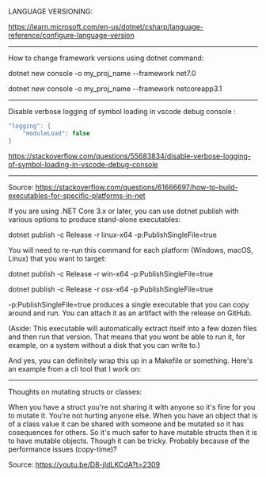 LANGUAGE VERSIONING:

https://learn.microsoft.com/en-us/dotnet/csharp/language-reference/configure-language-version

-----------------------------------------------------------------


How to change framework versions using dotnet command:

dotnet new console -o my_proj_name --framework net7.0

dotnet new console -o my_proj_name --framework netcoreapp3.1

-----------------------------------------------------------------

Disable verbose logging of symbol loading in vscode debug console :

```cs
"logging": {
    "moduleLoad": false
}
```

https://stackoverflow.com/questions/55683834/disable-verbose-logging-of-symbol-loading-in-vscode-debug-console

-----------------------------------------------------------------
Source: https://stackoverflow.com/questions/61666697/how-to-build-executables-for-specific-platforms-in-net


If you are using .NET Core 3.x or later, you can use dotnet publish with various options to produce stand-alone executables:

dotnet publish -c Release -r linux-x64 -p:PublishSingleFile=true

You will need to re-run this command for each platform (Windows, macOS, Linux) that you want to target:

dotnet publish -c Release -r win-x64 -p:PublishSingleFile=true

dotnet publish -c Release -r osx-x64 -p:PublishSingleFile=true

-p:PublishSingleFile=true produces a single executable that you can copy around and run. You can attach it as an artifact with the release on GitHub.

(Aside: This executable will automatically extract itself into a few dozen files and then run that version. That means that you wont be able to run it, for example, on a system without a disk that you can write to.)

And yes, you can definitely wrap this up in a Makefile or something. Here's an example from a cli tool that I work on:


-----------------------------------------------------------------

Thoughts on mutating structs or classes:

When you have a struct you're not sharing it with anyone
so it's fine for you to mutate it. You're not hurting anyone else.
When you have an object that is of a class value it can be shared with someone and be mutated so it has cosequences for others.
So it's much safer to have mutable structs then it is to have mutable objects.
Though it can be tricky. Probably because of the performance issues (copy-time)?

Source: https://youtu.be/D8-jIdLKCdA?t=2309

